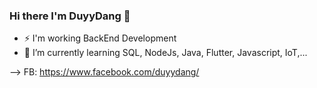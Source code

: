### Hi there I'm DuyyDang 👋
- ⚡ I'm working BackEnd Development
- 🌱 I’m currently learning SQL, NodeJs, Java, Flutter, Javascript, IoT,...

--> FB: https://www.facebook.com/duyydang/
